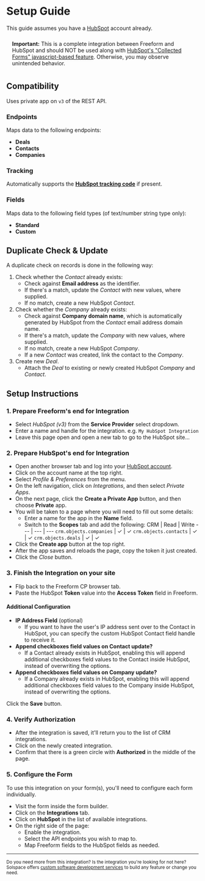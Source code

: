 # Setup Guide

This guide assumes you have a [HubSpot](https://www.hubspot.com) account already.

<span class="note warning"><b>Important:</b> This is a complete integration between Freeform and HubSpot and should NOT be used along with <a href="https://knowledge.hubspot.com/forms/use-non-hubspot-forms">HubSpot's "Collected Forms" javascript-based feature</a>. Otherwise, you may observe unintended behavior.</span>

## Compatibility

Uses private app on `v3` of the REST API.

### Endpoints
Maps data to the following endpoints:

- **Deals**
- **Contacts**
- **Companies**

### Tracking
Automatically supports the **[HubSpot tracking code](https://knowledge.hubspot.com/reports/install-the-hubspot-tracking-code)** if present.

### Fields
Maps data to the following field types (of text/number string type only):

- **Standard**
- **Custom**

## Duplicate Check & Update

A duplicate check on records is done in the following way:

1. Check whether the *Contact* already exists:
    - Check against **Email address** as the identifier.
    - If there's a match, update the *Contact* with new values, where supplied.
    - If no match, create a new HubSpot *Contact*.
2. Check whether the *Company* already exists:
    - Check against **Company domain name**, which is automatically generated by HubSpot from the *Contact* email address domain name.
    - If there's a match, update the *Company* with new values, where supplied.
    - If no match, create a new HubSpot *Company*.
    - If a new *Contact* was created, link the contact to the *Company*.
3. Create new *Deal*.
    - Attach the *Deal* to existing or newly created HubSpot *Company* and *Contact*.

## Setup Instructions

### 1. Prepare Freeform's end for Integration

- Select *HubSpot (v3)* from the **Service Provider** select dropdown.
- Enter a name and handle for the integration. e.g. `My HubSpot Integration`
- Leave this page open and open a new tab to go to the HubSpot site...

### 2. Prepare HubSpot's end for Integration

- Open another browser tab and log into your [HubSpot account](https://app.hubspot.com/).
- Click on the account name at the top right.
- Select _Profile & Preferences_ from the menu.
- On the left navigation, click on _Integrations_, and then select _Private Apps_.
- On the next page, click the **Create a Private App** button, and then choose **Private** app.
- You will be taken to a page where you will need to fill out some details:
    - Enter a name for the app in the **Name** field.
    - Switch to the **Scopes** tab and add the following:
        CRM | Read | Write
        --- | --- | ---
        `crm.objects.companies` | ✓ | ✓
        `crm.objects.contacts` | ✓ | ✓
        `crm.objects.deals` | ✓ | ✓
- Click the **Create app** button at the top right.
- After the app saves and reloads the page, copy the token it just created.
- Click the _Close_ button.

### 3. Finish the Integration on your site

- Flip back to the Freeform CP browser tab.
- Paste the HubSpot **Token** value into the **Access Token** field in Freeform.

#### Additional Configuration

- **IP Address Field** (optional)
    - If you want to have the user's IP address sent over to the Contact in HubSpot, you can specify the custom HubSpot Contact field handle to receive it.
- **Append checkboxes field values on Contact update?**
    - If a Contact already exists in HubSpot, enabling this will append additional checkboxes field values to the Contact inside HubSpot, instead of overwriting the options.
- **Append checkboxes field values on Company update?**
    - If a Company already exists in HubSpot, enabling this will append additional checkboxes field values to the Company inside HubSpot, instead of overwriting the options.

Click the **Save** button.

### 4. Verify Authorization

- After the integration is saved, it'll return you to the list of CRM integrations.
- Click on the newly created integration.
- Confirm that there is a green circle with **Authorized** in the middle of the page.

### 5. Configure the Form

To use this integration on your form(s), you'll need to configure each form individually.

- Visit the form inside the form builder.
- Click on the **Integrations** tab.
- Click on **HubSpot** in the list of available integrations.
- On the right side of the page:
    - Enable the integration.
    - Select the API endpoints you wish to map to.
    - Map Freeform fields to the HubSpot fields as needed.

---

<small>Do you need more from this integration? Is the integration you're looking for not here? Solspace offers [custom software development services](https://docs.solspace.com/support/premium/) to build any feature or change you need.</small>

<style type="text/css">.warning {display:block;padding:10px 15px;border:1px solid var(--warning-color);border-radius:5px;}</style>